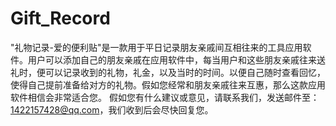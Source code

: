 # Gift_Record
"礼物记录-爱的便利贴"是一款用于平日记录朋友亲戚间互相往来的工具应用软件。用户可以添加自己的朋友亲戚在应用软件中，每当用户和这些朋友亲戚往来送礼时，便可以记录收到的礼物，礼金，以及当时的时间。以便自己随时查看回忆，使得自己提前准备给对方的礼物。假如您经常和朋友亲戚往来互惠，那么这款应用软件相信会非常适合您。
假如您有什么建议或意见，请联系我们，发送邮件至：1422157428@qq.com，我们收到后会尽快回复您。


